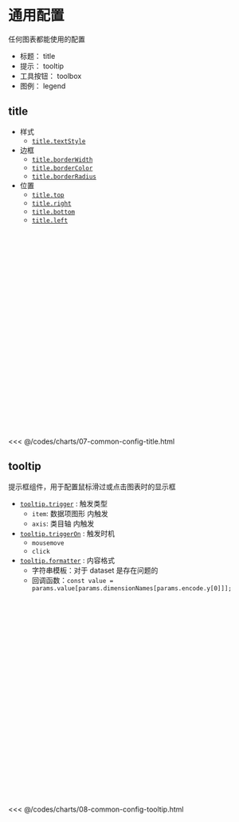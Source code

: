 # 通用配置

任何图表都能使用的配置

* 标题： title
* 提示： tooltip
* 工具按钮： toolbox
* 图例： legend

## title

* 样式
  * [`title.textStyle`](https://echarts.apache.org/zh/option.html#title.textStyle)
* 边框
  * [`title.borderWidth`](https://echarts.apache.org/zh/option.html#title.borderWidth)
  * [`title.borderColor`](https://echarts.apache.org/zh/option.html#title.borderColor)
  * [`title.borderRadius`](https://echarts.apache.org/zh/option.html#title.borderRadius)
* 位置
  * [`title.top`](https://echarts.apache.org/zh/option.html#title.top)
  * [`title.right`](https://echarts.apache.org/zh/option.html#title.right)
  * [`title.bottom`](https://echarts.apache.org/zh/option.html#title.bottom)
  * [`title.left`](https://echarts.apache.org/zh/option.html#title.left)

<div id="box_07-common-config-title" style="width: 600px; height: 400px;"></div>
<script>
  echarts.init(document.querySelector('#box_07-common-config-title')).setOption({
    dataset: {
      dimensions: ['name', 'chinese', 'math'],
      source: [
        { name: '张三', chinese: 60, math: 90 },
        { name: '李四', chinese: 70, math: 80 },
        { name: '王五', chinese: 80, math: 70 },
        { name: '赵六', chinese: 90, math: 60 },
      ],
    },
    title: {
      text: '成绩统计表',
      textStyle: {
        color: 'blue',
      },
      borderWidth: 4,
      borderColor: 'blue',
      borderRadius: 4,
      top: 10,
      left: 20
    },
    xAxis: {
      type: 'category',
    },
    yAxis: {
      type: 'value',
    },
    series: [
      {
        name: '语文',
        type: 'bar',
        encode: {
          x: 'name',
          y: 'chinese',
        }
      },
    ]
  });
</script>

<<< @/codes/charts/07-common-config-title.html

## tooltip

提示框组件，用于配置鼠标滑过或点击图表时的显示框

* [`tooltip.trigger`](https://echarts.apache.org/zh/option.html#tooltip.trigger) : 触发类型
  * `item`: 数据项图形 内触发
  * `axis`: 类目轴 内触发
* [`tooltip.triggerOn`](https://echarts.apache.org/zh/option.html#tooltip.triggerOn) : 触发时机
  * `mousemove`
  * `click`
* [`tooltip.formatter`](https://echarts.apache.org/zh/option.html#tooltip.formatter) : 内容格式
  * 字符串模板：对于 dataset 是存在问题的
  * 回调函数：`const value = params.value[params.dimensionNames[params.encode.y[0]]];`

<div id="box_08-common-config-tooltip" style="width: 600px; height: 400px;"></div>
<script>
  echarts.init(document.querySelector('#box_08-common-config-tooltip')).setOption({
    dataset: {
      dimensions: ['name', 'chinese', 'math'],
      source: [
        { name: '张三', chinese: 60, math: 90 },
        { name: '李四', chinese: 70, math: 80 },
        { name: '王五', chinese: 80, math: 70 },
        { name: '赵六', chinese: 90, math: 60 },
      ],
    },
    tooltip: {
      trigger: 'item', // 'item' | 'axis'
      triggerOn: 'click', // 'mousemove' | 'click'
      formatter(params) {
        const {
          seriesName,
          name,
        } = params;
        const value = params.value[params.dimensionNames[params.encode.y[0]]];
        console.log(params);
        return `${name} 的 ${seriesName} 成绩是 ${value}`;
      }
    },
    xAxis: {
      type: 'category',
    },
    yAxis: {
      type: 'value',
    },
    series: [
      {
        name: '语文',
        type: 'bar',
        encode: {
          x: 'name',
          y: 'chinese',
          tooltip: 'chinese',
        }
      },
    ]
});
</script>

<<< @/codes/charts/08-common-config-tooltip.html

